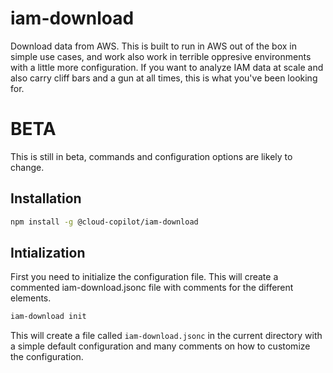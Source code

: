 # iam-download

Download data from AWS. This is built to run in AWS out of the box in simple use cases, and work also work in terrible oppresive environments with a little more configuration. If you want to analyze IAM data at scale and also carry cliff bars and a gun at all times, this is what you've been looking for.

# BETA

This is still in beta, commands and configuration options are likely to change.

## Installation

```bash
npm install -g @cloud-copilot/iam-download
```

## Intialization

First you need to initialize the configuration file. This will create a commented iam-download.jsonc file with comments for the different elements.

```bash
iam-download init
```

This will create a file called `iam-download.jsonc` in the current directory with a simple default configuration and many comments on how to customize the configuration.
